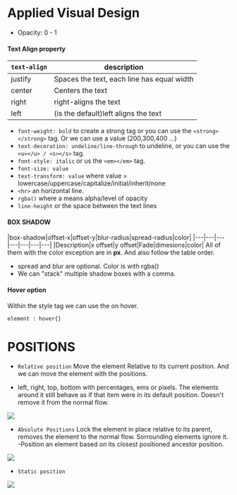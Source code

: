 # Applied Visual Design

- Opacity: 0 - 1

#### Text Align property

|`text-align`| description|
|---|---|
|justify|Spaces the text, each line has equal width|
|center|Centers the text|
|right|right-aligns the text|
|left|(is the default)left aligns the text|

- `font-weight: bold` to create a strong tag or you can use the `<strong></strong>` tag. Or we can use a value (200,300,400 ...)
- `text-decoration: undeline/line-through` to undeline, or you can use the `<u></u> / <s></s>` tag.
- `font-style: italic` or us the `<em></em>` tag.
- `font-size: value`
- `text-transform: value` where value = lowercase/uppercase/capitalize/initial/inherit/none
- `<hr>` an horizontal line.
- `rgba()` where a means  alpha/level of opacity
- `line-height` or the space between the text lines

#### BOX SHADOW

|box-shadow|offset-x|offset-y|blur-radius|spread-radius|color|
|---|---|---|---|---|---|---|
|Description|x offset|y offset|Fade|dimesions|color|
All of them with the color exception are in **px**.
 And also follow the table order.
- spread and blur are optional. Color is with rgba()
- We can "stack" multiple shadow boxes with a comma. 

#### Hover option
Within the style tag we can use the on hover.
```html 
element : hover{}
```

# POSITIONS
- `Relative position`
Move the element Relative to its current position. And we can move the element with the positions.
 * left, right, top, bottom with percentages, ems or pixels.
The elements around it still behave as if that item were in its default position. Doesn't remove it from the normal flow.

<img src="https://miro.medium.com/max/910/1*3N2ousp3yth9ovHA8TpDZw.png">

- `Absolute Positions`
Lock the element in place relative to its parent, removes the element to the normal flow. Sorrounding elements ignore it.
 -Position an element based on its closest positioned ancestor position.

<img src="https://miro.medium.com/max/686/1*XDqGjAEa_sNL1OlPQhEb7A.png">

- `Static position`

<img src="https://miro.medium.com/max/858/1*iVt-tUfGKHZyEkspuu7LlQ.png">

